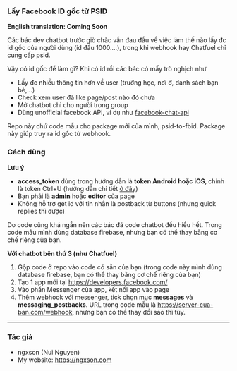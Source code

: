 ### Lấy Facebook ID gốc từ PSID

**English translation: Coming Soon**

Các bác dev chatbot trước giờ chắc vẫn đau đầu về việc làm thế nào lấy đc id gốc của người dùng (id đầu 1000....), trong khi webhook hay Chatfuel chỉ cung cấp psid.

Vậy có id gốc để làm gì? Khi có id rồi các bác có mấy trò nghịch như
* Lấy đc nhiều thông tin hơn về user (trường học, nơi ở, danh sách bạn bè,...)
* Check xem user đã like page/post nào đó chưa
* Mở chatbot chỉ cho người trong group
* Dùng unofficial facebook API, ví dụ như [facebook-chat-api](https://github.com/Schmavery/facebook-chat-api)

Repo này chứ code mẫu cho package mới của mình, psid-to-fbid. Package này giúp truy ra id gốc từ webhook.

### Cách dùng

__Lưu ý__

* **access_token** dùng trong hướng dẫn là **token Android hoặc iOS**, chính là token Ctrl+U (hướng dẫn chi tiết [ở đây](https://github.com/ngxson/psid-to-fbid#getstarted))
* Bạn phải là **admin** hoặc **editor** của page
* Không hỗ trợ get id với tin nhắn là postback từ buttons (nhưng quick replies thì được)

Do code cũng khá ngắn nên các bác đã code chatbot đều hiểu hết. Trong code mẫu mình dùng database firebase, nhưng bạn có thể thay bằng cơ chế riêng của bạn.

__Với chatbot bên thứ 3 (như Chatfuel)__

1. Gộp code ở repo vào code có sẵn của bạn (trong code này mình dùng database firebase, bạn có thể thay bằng cơ chế riêng của bạn)
2. Tạo 1 app mới tại https://developers.facebook.com/
3. Vào phần Messenger của app, kết nối app vào page
4. Thêm webhook với messenger, tick chọn mục **messages** và **messaging_postbacks**. URL trong code mẫu là https://server-cua-ban.com/webhook, nhưng bạn có thể thay đổi sao thì tùy.

---------------------------------------
### Tác giả
* ngxson (Nui Nguyen)
* My website: https://ngxson.com